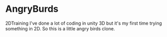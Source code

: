 # AngryBurds
2DTraining
 I've done a lot of coding in unity 3D but it's my first time trying something in 2D.
So this is a little angry birds clone.
